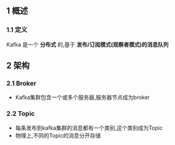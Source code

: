 ## 1 概述

### 1.1 定义

Kafka 是一个 **分布式** 的,基于 **发布/订阅模式(观察者模式)**的**消息队列**

## 2 架构

### 2.1 Broker

- Kafka集群包含一个或多个服务器,服务器节点成为broker

### 2.2 Topic

- 每条发布到kafka集群的消息都有一个类别,这个类别成为Topic
- 物理上,不同的Topic的消息分开存储

